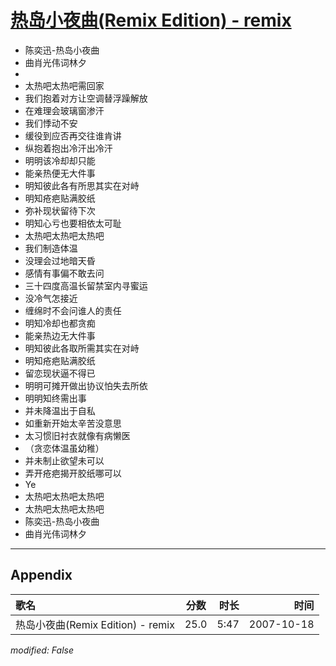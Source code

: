 # [热岛小夜曲(Remix Edition) - remix](https://music.163.com/song?id=65494)

* 陈奕迅-热岛小夜曲
* 曲肖光伟词林夕
* 
* 太热吧太热吧需回家
* 我们抱着对方让空调替浮躁解放
* 在难理会玻璃窗渗汗
* 我们悸动不安
* 缓役到应否再交往谁肯讲
* 纵抱着抱出冷汗出冷汗
* 明明该冷却却只能
* 能亲热便无大件事
* 明知彼此各有所思其实在对峙
* 明知疮疤贴满胶纸
* 弥补现状留待下次
* 明知心亏也要相依太可耻
* 太热吧太热吧太热吧
* 我们制造体温
* 没理会过地暗天昏
* 感情有事偏不敢去问
* 三十四度高温长留禁室内寻蜜运
* 没冷气怎接近
* 缠绵时不会问谁人的责任
* 明知冷却也都贪痴
* 能亲热边无大件事
* 明知彼此各取所需其实在对峙
* 明知疮疤贴满胶纸
* 留恋现状逼不得已
* 明明可摊开做出协议怕失去所依
* 明明知终需出事
* 并未降温出于自私
* 如重新开始太辛苦没意思
* 太习惯旧衬衣就像有病懒医
* （贪恋体温虽幼稚）
* 并未制止欲望未可以
* 弄开疮疤揭开胶纸哪可以
* Ye
* 太热吧太热吧太热吧
* 太热吧太热吧太热吧
* 陈奕迅-热岛小夜曲
* 曲肖光伟词林夕


---

## Appendix

|歌名|分数|时长|时间|
|:---|:---:|---:|---:|
|热岛小夜曲(Remix Edition) - remix|25.0|5:47|2007-10-18

*modified: False*